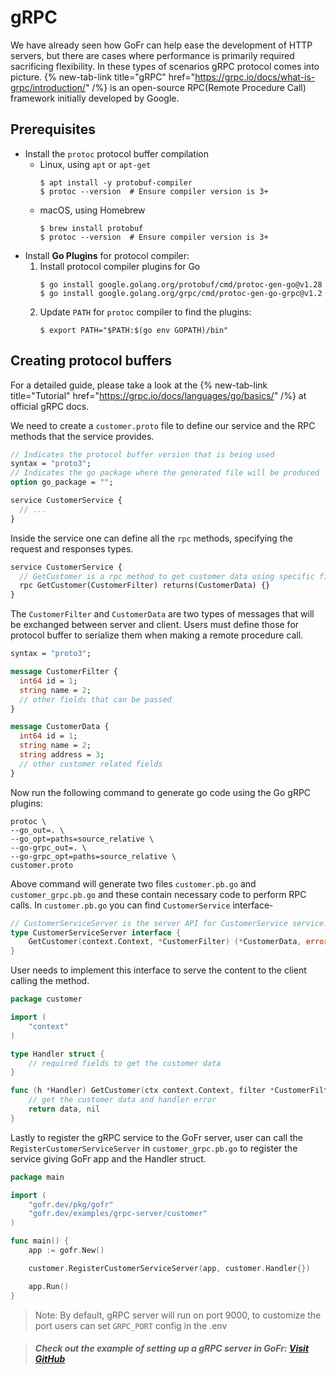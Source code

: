 # gRPC
We have already seen how GoFr can help ease the development of HTTP servers, but there are
cases where performance is primarily required sacrificing flexibility. In these types of 
scenarios gRPC protocol comes into picture. {% new-tab-link title="gRPC" href="https://grpc.io/docs/what-is-grpc/introduction/" /%} is an open-source RPC(Remote Procedure Call)
framework initially developed by Google. 

## Prerequisites
- Install the `protoc` protocol buffer compilation
    - Linux, using `apt` or `apt-get`
        ```shell
        $ apt install -y protobuf-compiler
        $ protoc --version  # Ensure compiler version is 3+
        ```
    - macOS, using Homebrew
        ```shell
        $ brew install protobuf
        $ protoc --version  # Ensure compiler version is 3+  
        ```
- Install **Go Plugins** for protocol compiler:
    1. Install protocol compiler plugins for Go
       ```shell
       $ go install google.golang.org/protobuf/cmd/protoc-gen-go@v1.28
       $ go install google.golang.org/grpc/cmd/protoc-gen-go-grpc@v1.2
       ```
    2. Update `PATH` for `protoc` compiler to find the plugins:
       ```shell
       $ export PATH="$PATH:$(go env GOPATH)/bin"
       ```
       
## Creating protocol buffers
For a detailed guide, please take a look at the {% new-tab-link title="Tutorial" href="https://grpc.io/docs/languages/go/basics/" /%} at official gRPC docs.

We need to create a `customer.proto` file to define our service and the RPC methods that the service provides.
```protobuf
// Indicates the protocol buffer version that is being used
syntax = "proto3";
// Indicates the go package where the generated file will be produced
option go_package = "";

service CustomerService {
  // ...
}
```
Inside the service one can define all the `rpc` methods, specifying the request and responses types.
```protobuf
service CustomerService {
  // GetCustomer is a rpc method to get customer data using specific filters
  rpc GetCustomer(CustomerFilter) returns(CustomerData) {}
}
```
The `CustomerFilter` and `CustomerData` are two types of messages that will be exchanged between server
and client. Users must define those for protocol buffer to serialize them when making a remote procedure call.
```protobuf
syntax = "proto3";

message CustomerFilter {
  int64 id = 1;
  string name = 2;
  // other fields that can be passed
}

message CustomerData {
  int64 id = 1;
  string name = 2;
  string address = 3;
  // other customer related fields
}
```

Now run the following command to generate go code using the Go gRPC plugins:
```shell
protoc \
--go_out=. \
--go_opt=paths=source_relative \
--go-grpc_out=. \
--go-grpc_opt=paths=source_relative \ 
customer.proto
```
Above command will generate two files `customer.pb.go` and `customer_grpc.pb.go` and these contain necessary code to perform RPC calls.
In `customer.pb.go` you can find `CustomerService` interface-
```go
// CustomerServiceServer is the server API for CustomerService service.
type CustomerServiceServer interface {
    GetCustomer(context.Context, *CustomerFilter) (*CustomerData, error)
}
```
User needs to implement this interface to serve the content to the client calling the method.
```go
package customer

import (
    "context"
)

type Handler struct {
    // required fields to get the customer data
}

func (h *Handler) GetCustomer(ctx context.Context, filter *CustomerFilter) (*CustomerData, error) {
	// get the customer data and handler error
	return data, nil
}
```

Lastly to register the gRPC service to the GoFr server, user can call the `RegisterCustomerServiceServer` in `customer_grpc.pb.go`
to register the service giving GoFr app and the Handler struct.
```go
package main

import (
	"gofr.dev/pkg/gofr"
	"gofr.dev/examples/grpc-server/customer"
)

func main() {
	app := gofr.New()

	customer.RegisterCustomerServiceServer(app, customer.Handler{})

	app.Run()
}
```
>Note: By default, gRPC server will run on port 9000, to customize the port users can set `GRPC_PORT` config in the .env

> ##### Check out the example of setting up a gRPC server in GoFr: [Visit GitHub](https://github.com/gofr-dev/gofr/blob/development/examples/grpc-server/main.go)
